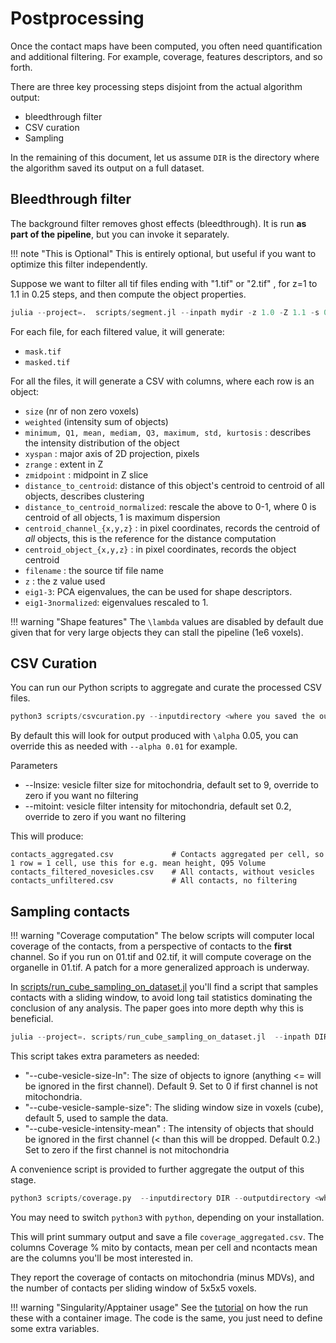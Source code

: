 # Postprocessing

Once the contact maps have been computed, you often need quantification and additional filtering. 
For example, coverage, features descriptors, and so forth.

There are three key processing steps disjoint from the actual algorithm output:
- bleedthrough filter
- CSV curation
- Sampling

In the remaining of this document, let us assume `DIR` is the directory where the algorithm saved its output on a full dataset.

## Bleedthrough filter
The background filter removes ghost effects (bleedthrough).
It is run **as part of the pipeline**, but you can invoke it separately. 

!!! note "This is Optional"
    This is entirely optional, but useful if you want to optimize this filter independently.

Suppose we want to filter all tif files ending with "1.tif" or "2.tif" , for z=1 to 1.1 in 0.25 steps, and then compute the object properties.
```julia
julia --project=.  scripts/segment.jl --inpath mydir -z 1.0 -Z 1.1 -s 0.25 -r "*[1,2].tif"
```

For each file, for each filtered value, it will generate:
- `mask.tif`
- `masked.tif`

For all the files, it will generate a CSV with columns, where each row is an object:

- `size` (nr of non zero voxels)
- `weighted` (intensity sum of objects)
- `minimum, Q1, mean, mediam, Q3, maximum, std, kurtosis` : describes the intensity distribution of the object
- `xyspan` : major axis of 2D projection, pixels
- `zrange` : extent in Z
- `zmidpoint` : midpoint in Z slice
- `distance_to_centroid`: distance of this object's centroid to centroid of all objects, describes clustering
- `distance_to_centroid_normalized`: rescale the above to 0-1, where 0 is centroid of all objects, 1 is maximum dispersion
- `centroid_channel_{x,y,z}` : in pixel coordinates, records the centroid of _all_ objects, this is the reference for the distance computation
- `centroid_object_{x,y,z}` : in pixel coordinates, records the object centroid
- `filename` : the source tif file name
- `z` : the z value used
- `eig1-3`: PCA eigenvalues, the can be used for shape descriptors.
- `eig1-3normalized`: eigenvalues rescaled to 1.


!!! warning "Shape features"
    The ``\lambda`` values are disabled by default due given that for very large objects they can stall the pipeline (1e6 voxels).

## CSV Curation
You can run our Python scripts to aggregate and curate the processed CSV files.

```python
python3 scripts/csvcuration.py --inputdirectory <where you saved the output> --outputdirectory <where you want the new CSV files saved>
```
By default this will look for output produced with ``\alpha`` 0.05, you can override this as needed with `--alpha 0.01` for example.

Parameters
- --lnsize: vesicle filter size for mitochondria, default set to 9, override to zero if you want no filtering
- --mitoint: vesicle filter intensity for mitochondria, default set 0.2, override to zero if you want no filtering

This will produce:

```
contacts_aggregated.csv             # Contacts aggregated per cell, so 1 row = 1 cell, use this for e.g. mean height, Q95 Volume
contacts_filtered_novesicles.csv    # All contacts, without vesicles
contacts_unfiltered.csv             # All contacts, no filtering
```

## Sampling contacts


!!! warning "Coverage computation"
    The below scripts will computer local coverage of the contacts, from a perspective of contacts to the **first** channel. So if you run on 01.tif and 02.tif, it will compute coverage on the organelle in 01.tif. A patch for a more generalized approach is underway. 

In [scripts/run_cube_sampling_on_dataset.jl](https://github.com/bencardoen/SubPrecisionContactDetection.jl/scripts/run_cube_sampling_on_dataset.jl) you'll find a script that samples contacts with a sliding window, to avoid long tail statistics dominating the conclusion of any analysis. The paper goes into more depth why this is beneficial.

```julia
julia --project=. scripts/run_cube_sampling_on_dataset.jl  --inpath DIR --outpath  <where to save your output>
```

This script takes extra parameters as needed:
- "--cube-vesicle-size-ln": The size of objects to ignore (anything <= will be ignored in the first channel). Default 9. Set to 0 if first channel is not mitochondria.
- "--cube-vesicle-sample-size": The sliding window size in voxels (cube), default 5, used to sample the data. 
- "--cube-vesicle-intensity-mean" : The intensity of objects that should be ignored in the first channel (< than this will be dropped. Default 0.2.) Set to zero if the first channel is not mitochondria

A convenience script is provided to further aggregate the output of this stage.

```python
python3 scripts/coverage.py  --inputdirectory DIR --outputdirectory <where to save your ouput>
```
You may need to switch `python3` with `python`, depending on your installation.

This will print summary output and save a file `coverage_aggregated.csv`. The columns Coverage % mito by contacts, mean per cell and ncontacts mean are the columns you'll be most interested in.

They report the coverage of contacts on mitochondria (minus MDVs), and the number of contacts per sliding window of 5x5x5 voxels.
    
!!! warning "Singularity/Apptainer usage"
    See the [tutorial](https://github.com/NanoscopyAI/tutorial_mcs_detect) on how the run these with a container image. The code is the same, you just need to define some extra variables. 